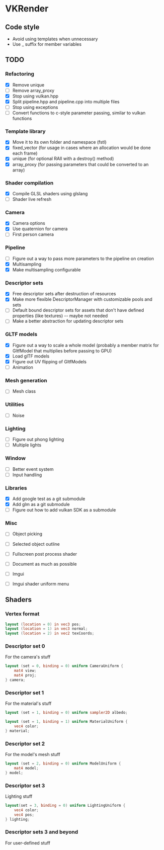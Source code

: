 # VKRender

## Code style
- Avoid using templates when unnecessary
- Use _ suffix for member variables

## TODO
### Refactoring
- [x] Remove unique
- [ ] Remove array_proxy
- [x] Stop using vulkan.hpp
- [x] Split pipeline.hpp and pipeline.cpp into multiple files
- [ ] Stop using exceptions
- [ ] Convert functions to c-style parameter passing, similar to vulkan functions

### Template library
- [x] Move it to its own folder and namespace (fstl)
- [x] fixed_vector (for usage in cases where an allocation would be done each frame)
- [x] unique (for optional RAII with a destroy() method)
- [x] array_proxy (for passing parameters that could be converted to an array)

### Shader compilation
- [x] Compile GLSL shaders using glslang
- [ ] Shader live refresh

### Camera
- [x] Camera options
- [x] Use quaternion for camera
- [ ] First person camera

### Pipeline
- [ ] Figure out a way to pass more parameters to the pipeline on creation
- [x] Multisampling
- [x] Make multisampling configurable

### Descriptor sets
- [x] Free descriptor sets after destruction of resources
- [x] Make more flexible DescriptorManager with customizable pools and sets
- [ ] Default bound descriptor sets for assets that don't have defined
      properties (like textures) -- maybe not needed
- [ ] Make a better abstraction for updating descriptor sets

### GLTF models
- [x] Figure out a way to scale a whole model (probably a member
      matrix for GltfModel that multiplies before passing to GPU)
- [x] Load glTF models
- [x] Figure out UV flipping of GltfModels
- [ ] Animation

### Mesh generation
- [ ] Mesh class

### Utilities
- [ ] Noise

### Lighting
- [ ] Figure out phong lighting
- [ ] Multiple lights

### Window
- [ ] Better event system
- [ ] Input handling

### Libraries
- [x] Add google test as a git submodule
- [x] Add glm as a git submodule
- [ ] Figure out how to add vulkan SDK as a submodule

### Misc
- [ ] Object picking
- [ ] Selected object outline
- [ ] Fullscreen post process shader
- [ ] Document as much as possible
- [ ] Imgui
- [ ] Imgui shader uniform menu


## Shaders
### Vertex format
```glsl
layout (location = 0) in vec3 pos;
layout (location = 1) in vec3 normal;
layout (location = 2) in vec2 texCoords;
```

### Descriptor set 0
For the camera's stuff
```glsl
layout (set = 0, binding = 0) uniform CameraUniform {
    mat4 view;
    mat4 proj;
} camera;
```

### Descriptor set 1
For the material's stuff
```glsl
layout (set = 1, binding = 0) uniform sampler2D albedo;

layout (set = 1, binding = 1) uniform MaterialUniform {
    vec4 color;
} material;
```

### Descriptor set 2
For the model's mesh stuff
```glsl
layout (set = 2, binding = 0) uniform ModelUniform {
    mat4 model;
} model;
```

### Descriptor set 3
Lighting stuff
```glsl
layout(set = 3, binding = 0) uniform LightingUniform {
    vec4 color;
    vec4 pos;
} lighting;
```

### Descriptor sets 3 and beyond
For user-defined stuff

